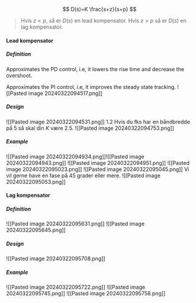 $$
D(s)=K \frac{s+z}{s+p}
$$
> Hvis $z<p$, så er $D(s)$ en lead kompensator.
> Hvis $z>p$ så er $D(s)$ en lag kompensator.
#### Lead kompensator
##### Definition
Approximates the PD control, i.e, it lowers the rise time and decrease the overshoot.

Approximates the PI control, i.e, it improves the steady state tracking.
![[Pasted image 20240322094517.png]]
##### Design
![[Pasted image 20240322094531.png]]
1.2 Hvis du fks har en båndbredde på $5$ så skal din $K$ være $2.5$.
![[Pasted image 20240322094753.png]]

##### Example
![[Pasted image 20240322094934.png]]![[Pasted image 20240322094943.png]]
![[Pasted image 20240322094951.png]]
![[Pasted image 20240322095023.png]]
![[Pasted image 20240322095045.png]]
Vi vil gerne have en fase på 45 grader eller mere.
![[Pasted image 20240322095053.png]]

#### Lag kompensator
##### Definition
![[Pasted image 20240322095631.png]]
![[Pasted image 20240322095645.png]]

##### Design
![[Pasted image 20240322095708.png]]

##### Example
![[Pasted image 20240322095722.png]]
![[Pasted image 20240322095745.png]]
![[Pasted image 20240322095758.png]]
